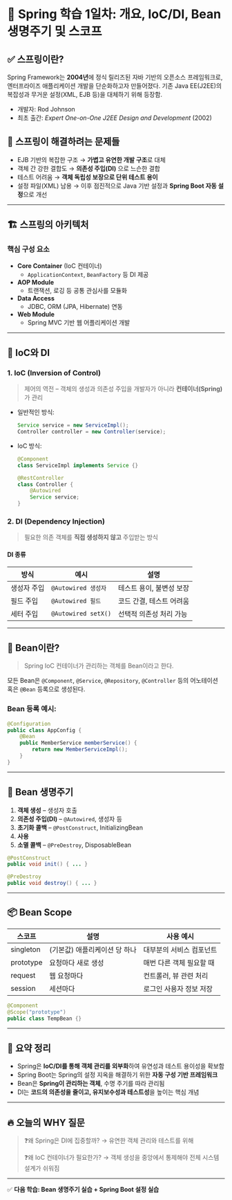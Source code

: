 # 🌱 Spring 학습 1일차: 개요, IoC/DI, Bean 생명주기 및 스코프

## ✅ 스프링이란?
Spring Framework는 **2004년**에 정식 릴리즈된 자바 기반의 오픈소스 프레임워크로, 엔터프라이즈 애플리케이션 개발을 단순화하고자 만들어졌다. 기존 Java EE(J2EE)의 복잡성과 무거운 설정(XML, EJB 등)을 대체하기 위해 등장함.

- 개발자: Rod Johnson
- 최초 출간: *Expert One-on-One J2EE Design and Development* (2002)

## 🎯 스프링이 해결하려는 문제들
- EJB 기반의 복잡한 구조 → **가볍고 유연한 개발 구조**로 대체
- 객체 간 강한 결합도 → **의존성 주입(DI)** 으로 느슨한 결합
- 테스트 어려움 → **객체 독립성 보장으로 단위 테스트 용이**
- 설정 파일(XML) 남용 → 이후 점진적으로 Java 기반 설정과 **Spring Boot 자동 설정**으로 개선

---

## 🏗️ 스프링의 아키텍처

### 핵심 구성 요소
- **Core Container** (IoC 컨테이너)
    - `ApplicationContext`, `BeanFactory` 등 DI 제공
- **AOP Module**
    - 트랜잭션, 로깅 등 공통 관심사를 모듈화
- **Data Access**
    - JDBC, ORM (JPA, Hibernate) 연동
- **Web Module**
    - Spring MVC 기반 웹 어플리케이션 개발

---

## 🔁 IoC와 DI

### 1. IoC (Inversion of Control)
> 제어의 역전 – 객체의 생성과 의존성 주입을 개발자가 아니라 **컨테이너(Spring)** 가 관리

- 일반적인 방식:
  ```java
  Service service = new ServiceImpl();
  Controller controller = new Controller(service);
  ```

- IoC 방식:
  ```java
  @Component
  class ServiceImpl implements Service {}

  @RestController
  class Controller {
      @Autowired
      Service service;
  }
  ```

### 2. DI (Dependency Injection)
> 필요한 의존 객체를 **직접 생성하지 않고** 주입받는 방식

#### DI 종류
| 방식 | 예시 | 설명 |
|------|------|------|
| 생성자 주입 | `@Autowired 생성자` | 테스트 용이, 불변성 보장 |
| 필드 주입 | `@Autowired 필드` | 코드 간결, 테스트 어려움 |
| 세터 주입 | `@Autowired setX()` | 선택적 의존성 처리 가능 |

---

## 🌱 Bean이란?
> Spring IoC 컨테이너가 관리하는 객체를 Bean이라고 한다.

모든 Bean은 `@Component`, `@Service`, `@Repository`, `@Controller` 등의 어노테이션 혹은 `@Bean` 등록으로 생성된다.

### Bean 등록 예시:
```java
@Configuration
public class AppConfig {
    @Bean
    public MemberService memberService() {
        return new MemberServiceImpl();
    }
}
```

---

## 🔄 Bean 생명주기

1. **객체 생성** – 생성자 호출
2. **의존성 주입(DI)** – `@Autowired`, 생성자 등
3. **초기화 콜백** – `@PostConstruct`, InitializingBean
4. **사용**
5. **소멸 콜백** – `@PreDestroy`, DisposableBean

```java
@PostConstruct
public void init() { ... }

@PreDestroy
public void destroy() { ... }
```

---

## 📦 Bean Scope

| 스코프 | 설명 | 사용 예시 |
|--------|------|------------|
| singleton | (기본값) 애플리케이션 당 하나 | 대부분의 서비스 컴포넌트 |
| prototype | 요청마다 새로 생성 | 매번 다른 객체 필요할 때 |
| request | 웹 요청마다 | 컨트롤러, 뷰 관련 처리 |
| session | 세션마다 | 로그인 사용자 정보 저장 |

```java
@Component
@Scope("prototype")
public class TempBean {}
```

---

## 📌 요약 정리
- Spring은 **IoC/DI를 통해 객체 관리를 외부화**하여 유연성과 테스트 용이성을 확보함
- Spring Boot는 Spring의 설정 지옥을 해결하기 위한 **자동 구성 기반 프레임워크**
- Bean은 **Spring이 관리하는 객체**, 수명 주기를 따라 관리됨
- DI는 **코드의 의존성을 줄이고, 유지보수성과 테스트성**을 높이는 핵심 개념

---

## 🔥 오늘의 WHY 질문
> ❓왜 Spring은 DI에 집중할까? → 유연한 객체 관리와 테스트를 위해
> 
> ❓왜 IoC 컨테이너가 필요한가? → 객체 생성을 중앙에서 통제해야 전체 시스템 설계가 쉬워짐

---

✅ **다음 학습: Bean 생명주기 실습 + Spring Boot 설정 실습**

